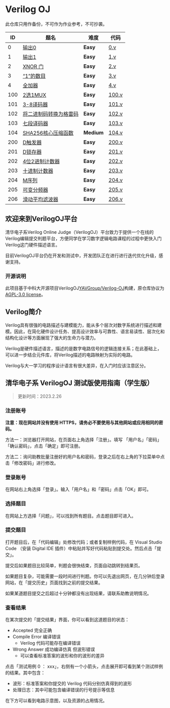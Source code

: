 # Verilog OJ

此仓库只用作备份，不可作为作业参考，不可抄袭。

| ID  | 题名                                  | 难度       | 代码                |
| --- | ------------------------------------- | ---------- | ------------------- |
| 0   | [输出0](prob/0.md)                    | **Easy**   | [0.v](code/0.v)     |
| 1   | [输出1](prob/1.md)                    | **Easy**   | [1.v](code/1.v)     |
| 2   | [XNOR 门](prob/2.md)                  | **Easy**   | [2.v](code/2.v)     |
| 3   | [“1”的数目](prob/3.md)                | **Easy**   | [3.v](code/3.v)     |
| 4   | [全加器](prob/4.md)                   | **Easy**   | [4.v](code/4.v)     |
| 100 | [2选1MUX](prob/100.md)                | **Easy**   | [100.v](code/100.v) |
| 101 | [3-8译码器](prob/101.md)              | **Easy**   | [101.v](code/101.v) |
| 102 | [将二进制码转换为格雷码](prob/102.md) | **Easy**   | [102.v](code/102.v) |
| 103 | [七段译码器](prob/103.md)             | **Easy**   | [103.v](code/103.v) |
| 104 | [SHA256核心压缩函数](prob/104.md)     | **Medium** | [104.v](code/104.v) |
| 200 | [D触发器](prob/200.md)                | **Easy**   | [200.v](code/200.v) |
| 201 | [D锁存器](prob/201.md)                | **Easy**   | [201.v](code/201.v) |
| 202 | [4位2进制计数器](prob/202.md)         | **Easy**   | [202.v](code/202.v) |
| 203 | [十进制计数器](prob/203.md)           | **Easy**   | [203.v](code/203.v) |
| 204 | [M序列](prob/204.md)                  | **Easy**   | [204.v](code/204.v) |
| 205 | [可变分频器](prob/205.md)             | **Easy**   | [205.v](code/205.v) |
| 206 | [滑动平均滤波器](prob/206.md)         | **Easy**   | [206.v](code/206.v) |

## 欢迎来到VerilogOJ平台

清华电子系Verilog Online Judge（VerilogOJ）平台致力于提供一个在线的Verilog编辑提交判题平台，方便同学在学习数字逻辑电路课程的过程中更快入门Verilog这门硬件描述语言。

目前VerilogOJ平台仍在开发和测试中，开发团队正在进行进行迭代优化升级，感谢支持。

### 开源说明

此项目基于中科大开源项目VerilogOJ[YAVGroup/Verilog-OJ](https://github.com/YAVGroup/Verilog-OJ)构建，原仓库协议为[AGPL-3.0 license](https://github.com/YAVGroup/Verilog-OJ/blob/master/LICENSE)。

## Verilog简介

Verilog具有很强的电路描述与建模能力，能从多个层次对数字系统进行描述和建模。因此，在简化硬件设计任务、提高设计效率与可靠性、语言易读性、层次化和结构化设计等方面展现了强大的生命力与潜力。

Verilog是硬件描述语言，描述的是数字电路信号的逻辑连接关系；在此基础上，可以进一步结合元件库，将Verilog描述的电路映射为实际的电路。

Verilog与大一学习的程序设计语言有很大差异，在入门时应该注意区分。

## 清华电子系 VerilogOJ 测试版使用指南（学生版）

> 更新时间：2023.2.26

### 注册账号

**注意：现在网站并没有使用 HTTPS，请务必不要使用与其他网站或应用相同的密码。**

方法一：浏览器打开网站，在页面右上角选择「注册」。填写 「用户名」「密码」「确认密码」，点击「确定」即可注册。

方法二：询问助教批量注册好的用户名和密码，登录之后在右上角的下拉菜单中点击「修改密码」进行修改。

### 登录账号

在网站右上角选择「登录」。输入「用户名」和「密码」点击「OK」即可。

### 选择题目

在网站上方选择「问题」，可以找到所有题目。点击题目即可进入。

### 提交题目

打开题目后，在「代码编辑」处修改代码；或者复制样例代码，在 Visual Studio Code （安装 Digital IDE 插件）中粘贴并写好代码粘贴到提交处。然后点击「提交」。

提交后如果题目比较简单，判题会很快结束，页面自动跳转到结果页。

如果题目复杂，可能需要一段时间进行判题。你可以先退出网页，在几分钟后登录网站，在「提交历史」页面找到之前的提交结果。

如果某道题目提交之后超过十分钟都没有出现结果，请联系助教说明情况。

### 查看结果

在某次提交的「提交结果」界面，你可以看到这道题目的状态：

- Accepted 完全正确
- Compile Error 编译错误
  - Verilog 代码可能存在编译错误
- Wrong Answer 成功编译仿真 但波形错误
  - 可以查看标准答案的波形和你的波形的差异

点击「测试用例 0 ： xxx」，右侧有一个小箭头，点击展开即可看到某个测试样例的结果。其中包含：

- 波形：标准答案和你提交的 Verilog 代码分别仿真得到的波形
- 处理日志：其中可能包含编译错误的行号提示等信息

在下方可以看到电路示意图，以及资源的占用情况。
